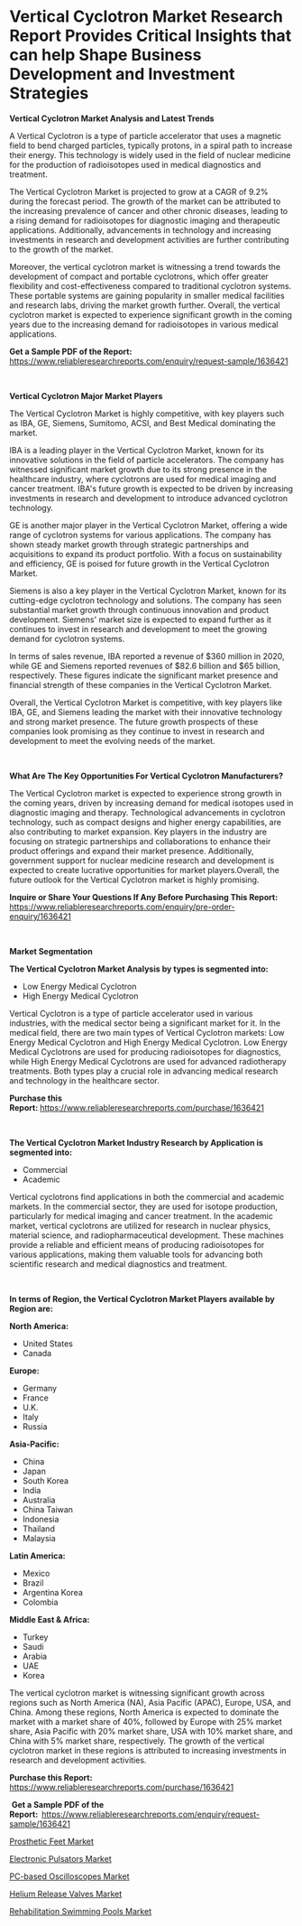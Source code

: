 <p><h1>Vertical Cyclotron Market Research Report Provides Critical Insights that can help Shape Business Development and Investment Strategies</h1></p><p><strong>Vertical Cyclotron Market Analysis and Latest Trends</strong></p>
<p><p>A Vertical Cyclotron is a type of particle accelerator that uses a magnetic field to bend charged particles, typically protons, in a spiral path to increase their energy. This technology is widely used in the field of nuclear medicine for the production of radioisotopes used in medical diagnostics and treatment.</p><p>The Vertical Cyclotron Market is projected to grow at a CAGR of 9.2% during the forecast period. The growth of the market can be attributed to the increasing prevalence of cancer and other chronic diseases, leading to a rising demand for radioisotopes for diagnostic imaging and therapeutic applications. Additionally, advancements in technology and increasing investments in research and development activities are further contributing to the growth of the market.</p><p>Moreover, the vertical cyclotron market is witnessing a trend towards the development of compact and portable cyclotrons, which offer greater flexibility and cost-effectiveness compared to traditional cyclotron systems. These portable systems are gaining popularity in smaller medical facilities and research labs, driving the market growth further. Overall, the vertical cyclotron market is expected to experience significant growth in the coming years due to the increasing demand for radioisotopes in various medical applications.</p></p>
<p><strong>Get a Sample PDF of the Report:&nbsp;</strong> <a href="https://www.reliableresearchreports.com/enquiry/request-sample/1636421">https://www.reliableresearchreports.com/enquiry/request-sample/1636421</a></p>
<p>&nbsp;</p>
<p><strong>Vertical Cyclotron Major Market Players</strong></p>
<p><p>The Vertical Cyclotron Market is highly competitive, with key players such as IBA, GE, Siemens, Sumitomo, ACSI, and Best Medical dominating the market. </p><p>IBA is a leading player in the Vertical Cyclotron Market, known for its innovative solutions in the field of particle accelerators. The company has witnessed significant market growth due to its strong presence in the healthcare industry, where cyclotrons are used for medical imaging and cancer treatment. IBA's future growth is expected to be driven by increasing investments in research and development to introduce advanced cyclotron technology.</p><p>GE is another major player in the Vertical Cyclotron Market, offering a wide range of cyclotron systems for various applications. The company has shown steady market growth through strategic partnerships and acquisitions to expand its product portfolio. With a focus on sustainability and efficiency, GE is poised for future growth in the Vertical Cyclotron Market.</p><p>Siemens is also a key player in the Vertical Cyclotron Market, known for its cutting-edge cyclotron technology and solutions. The company has seen substantial market growth through continuous innovation and product development. Siemens' market size is expected to expand further as it continues to invest in research and development to meet the growing demand for cyclotron systems.</p><p>In terms of sales revenue, IBA reported a revenue of $360 million in 2020, while GE and Siemens reported revenues of $82.6 billion and $65 billion, respectively. These figures indicate the significant market presence and financial strength of these companies in the Vertical Cyclotron Market. </p><p>Overall, the Vertical Cyclotron Market is competitive, with key players like IBA, GE, and Siemens leading the market with their innovative technology and strong market presence. The future growth prospects of these companies look promising as they continue to invest in research and development to meet the evolving needs of the market.</p></p>
<p>&nbsp;</p>
<p><strong>What Are The Key Opportunities For Vertical Cyclotron Manufacturers?</strong></p>
<p><p>The Vertical Cyclotron market is expected to experience strong growth in the coming years, driven by increasing demand for medical isotopes used in diagnostic imaging and therapy. Technological advancements in cyclotron technology, such as compact designs and higher energy capabilities, are also contributing to market expansion. Key players in the industry are focusing on strategic partnerships and collaborations to enhance their product offerings and expand their market presence. Additionally, government support for nuclear medicine research and development is expected to create lucrative opportunities for market players.Overall, the future outlook for the Vertical Cyclotron market is highly promising.</p></p>
<p><strong>Inquire or Share Your Questions If Any Before Purchasing This Report:</strong> <a href="https://www.reliableresearchreports.com/enquiry/pre-order-enquiry/1636421">https://www.reliableresearchreports.com/enquiry/pre-order-enquiry/1636421</a></p>
<p>&nbsp;</p>
<p><strong>Market Segmentation</strong></p>
<p><strong>The Vertical Cyclotron Market Analysis by types is segmented into:</strong></p>
<p><ul><li>Low Energy Medical Cyclotron</li><li>High Energy Medical Cyclotron</li></ul></p>
<p><p>Vertical Cyclotron is a type of particle accelerator used in various industries, with the medical sector being a significant market for it. In the medical field, there are two main types of Vertical Cyclotron markets: Low Energy Medical Cyclotron and High Energy Medical Cyclotron. Low Energy Medical Cyclotrons are used for producing radioisotopes for diagnostics, while High Energy Medical Cyclotrons are used for advanced radiotherapy treatments. Both types play a crucial role in advancing medical research and technology in the healthcare sector.</p></p>
<p><strong>Purchase this Report:&nbsp;</strong><a href="https://www.reliableresearchreports.com/purchase/1636421">https://www.reliableresearchreports.com/purchase/1636421</a></p>
<p>&nbsp;</p>
<p><strong>The Vertical Cyclotron Market Industry Research by Application is segmented into:</strong></p>
<p><ul><li>Commercial</li><li>Academic</li></ul></p>
<p><p>Vertical cyclotrons find applications in both the commercial and academic markets. In the commercial sector, they are used for isotope production, particularly for medical imaging and cancer treatment. In the academic market, vertical cyclotrons are utilized for research in nuclear physics, material science, and radiopharmaceutical development. These machines provide a reliable and efficient means of producing radioisotopes for various applications, making them valuable tools for advancing both scientific research and medical diagnostics and treatment.</p></p>
<p>&nbsp;</p>
<p><strong>In terms of Region, the Vertical Cyclotron Market Players available by Region are:</strong></p>
<p>
    <p> <strong> North America: </strong>
        <ul>
            <li>United States</li>
            <li>Canada</li>
        </ul>
        </p> 
    <p> <strong> Europe: </strong>
        <ul>
            <li>Germany</li>
            <li>France</li>
            <li>U.K.</li>
            <li>Italy</li>
            <li>Russia</li>
        </ul>
        </p> 
    <p> <strong> Asia-Pacific: </strong>
        <ul>
            <li>China</li>
            <li>Japan</li>
            <li>South Korea</li>
            <li>India</li>
            <li>Australia</li>
            <li>China Taiwan</li>
            <li>Indonesia</li>
            <li>Thailand</li>
            <li>Malaysia</li>
        </ul>
        </p> 
    <p> <strong> Latin America: </strong>
        <ul>
            <li>Mexico</li>
            <li>Brazil</li>
            <li>Argentina Korea</li>
            <li>Colombia</li>
        </ul>
        </p> 
    <p> <strong> Middle East & Africa: </strong>
        <ul>
            <li>Turkey</li>
            <li>Saudi</li>
            <li>Arabia</li>
            <li>UAE</li>
            <li>Korea</li>
        </ul>
    </p>
    </p>
<p><p>The vertical cyclotron market is witnessing significant growth across regions such as North America (NA), Asia Pacific (APAC), Europe, USA, and China. Among these regions, North America is expected to dominate the market with a market share of 40%, followed by Europe with 25% market share, Asia Pacific with 20% market share, USA with 10% market share, and China with 5% market share, respectively. The growth of the vertical cyclotron market in these regions is attributed to increasing investments in research and development activities.</p></p>
<p><strong>Purchase this Report: </strong><a href="https://www.reliableresearchreports.com/purchase/1636421">https://www.reliableresearchreports.com/purchase/1636421</a></p>
<p>&nbsp;<strong>Get a Sample PDF of the Report:&nbsp;&nbsp;</strong><a href="https://www.reliableresearchreports.com/enquiry/request-sample/1636421">https://www.reliableresearchreports.com/enquiry/request-sample/1636421</a></p>
<p><strong></strong></p>
<p><p><a href="https://medium.com/@jazminjones30/prosthetic-feet-market-analysis-and-sze-forecasted-for-period-from-2024-to-2031-43ba2d245f5b">Prosthetic Feet Market</a></p><p><a href="https://github.com/Krish2023na/Market-Research-Report-List-3/blob/main/electronic-pulsators-market.md">Electronic Pulsators Market</a></p><p><a href="https://issuu.com/reportprime-2/docs/pc-based-oscilloscopes-market-size-2030.pptx">PC-based Oscilloscopes Market</a></p><p><a href="https://github.com/bmorecock/Market-Research-Report-List-1/blob/main/helium-release-valves-market.md">Helium Release Valves Market</a></p><p><a href="https://medium.com/@akshatreportprime/rehabilitation-swimming-pools-market-insight-market-trends-growth-forecasted-from-2024-to-2031-e9ad607bd265">Rehabilitation Swimming Pools Market</a></p></p>